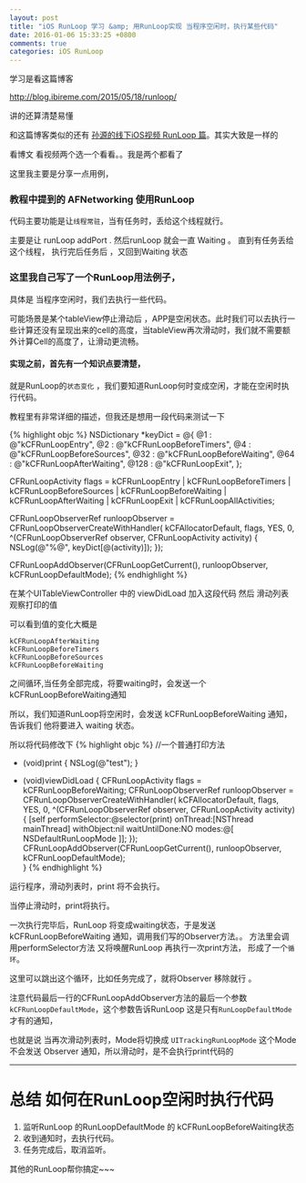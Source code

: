 ```yaml
---
layout: post
title: "iOS RunLoop 学习 &amp; 用RunLoop实现 当程序空闲时，执行某些代码"
date: 2016-01-06 15:33:25 +0800
comments: true
categories: iOS RunLoop
---
```

>
学习是看这篇博客

<a target='_blank' href='http://blog.ibireme.com/2015/05/18/runloop/ '>http://blog.ibireme.com/2015/05/18/runloop/ </a>

讲的还算清楚易懂

和这篇博客类似的还有 <a target='_blank' href='http://v.youku.com/v_show/id_XODgxODkzODI0.html'>孙源的线下iOS视频 RunLoop 篇</a>。其实大致是一样的

看博文 看视频两个选一个看看。。我是两个都看了

这里我主要是分享一点用例，
<!--more-->
### 教程中提到的 AFNetworking 使用RunLoop

代码主要功能是让`线程常驻`，当有任务时，丢给这个线程就行。

主要是让 runLoop addPort .
然后runLoop 就会一直 Waiting 。
直到有任务丢给这个线程，
执行完后任务后  ，又回到Waiting 状态
<br/>

### 这里我自己写了一个RunLoop用法例子，

具体是 当程序空闲时，我们去执行一些代码。 

可能场景是某个tableView停止滑动后 ，APP是空闲状态。此时我们可以去执行一些计算还没有呈现出来的cell的高度，当tableView再次滑动时，我们就不需要额外计算Cell的高度了，让滑动更流畅。

#### 实现之前，首先有一个知识点要清楚，
就是RunLoop的`状态变化` ，我们要知道RunLoop何时变成空闲，才能在空闲时执行代码。

教程里有非常详细的描述，但我还是想用一段代码来测试一下

{% highlight objc %}
NSDictionary *keyDict = @{
    @1 : @"kCFRunLoopEntry",
    @2 : @"kCFRunLoopBeforeTimers",
    @4 : @"kCFRunLoopBeforeSources",
    @32 : @"kCFRunLoopBeforeWaiting",
    @64 : @"kCFRunLoopAfterWaiting",
    @128 : @"kCFRunLoopExit",
};

CFRunLoopActivity flags =
    kCFRunLoopEntry |
    kCFRunLoopBeforeTimers |
    kCFRunLoopBeforeSources |
    kCFRunLoopBeforeWaiting |
    kCFRunLoopAfterWaiting |
    kCFRunLoopExit |
    kCFRunLoopAllActivities;
    
CFRunLoopObserverRef runloopObserver = CFRunLoopObserverCreateWithHandler(
    kCFAllocatorDefault, flags, YES, 0,
    ^(CFRunLoopObserverRef observer, CFRunLoopActivity activity) {
        NSLog(@"%@", keyDict[@(activity)]);
    });

CFRunLoopAddObserver(CFRunLoopGetCurrent(), runloopObserver, kCFRunLoopDefaultMode);
{% endhighlight %}

在某个UITableViewController 中的 viewDidLoad 加入这段代码
然后 滑动列表 观察打印的值

可以看到值的变化大概是

```
kCFRunLoopAfterWaiting
kCFRunLoopBeforeTimers
kCFRunLoopBeforeSources
kCFRunLoopBeforeWaiting

```

之间循环,当任务全部完成，将要waiting时，会发送一个kCFRunLoopBeforeWaiting通知

所以，我们知道RunLoop将空闲时，会发送 kCFRunLoopBeforeWaiting 通知，
告诉我们 他将要进入 waiting 状态。

所以将代码修改下 
{% highlight objc %}
//一个普通打印方法
- (void)print {
    NSLog(@"test");
}

- (void)viewDidLoad {
    CFRunLoopActivity flags = kCFRunLoopBeforeWaiting;
    CFRunLoopObserverRef runloopObserver = CFRunLoopObserverCreateWithHandler(
        kCFAllocatorDefault, flags, YES, 0,
        ^(CFRunLoopObserverRef observer, CFRunLoopActivity activity) {
            [self performSelector:@selector(print)
                         onThread:[NSThread mainThread]
                       withObject:nil
                    waitUntilDone:NO
                            modes:@[ NSDefaultRunLoopMode ]];
        });
    CFRunLoopAddObserver(CFRunLoopGetCurrent(), runloopObserver, kCFRunLoopDefaultMode);	 
}
{% endhighlight %}

运行程序，滑动列表时，print 将不会执行。

当停止滑动时，print将执行。

一次执行完毕后，RunLoop 将变成waiting状态，于是发送 kCFRunLoopBeforeWaiting 通知，调用我们写的Observer方法。。
方法里会调用performSelector方法  又将唤醒RunLoop 再执行一次print方法，
形成了一个`循环`。

这里可以跳出这个循环，比如任务完成了，就将Observer 移除就行 。

注意代码最后一行的CFRunLoopAddObserver方法的最后一个参数 `kCFRunLoopDefaultMode`，这个参数告诉RunLoop 这是只有`RunLoopDefaultMode` 才有的通知，

也就是说 当再次滑动列表时，Mode将切换成 `UITrackingRunLoopMode` 这个Mode不会发送 Observer 通知，所以滑动时，是不会执行print代码的

----

# 总结 如何在RunLoop空闲时执行代码
1. 监听RunLoop 的RunLoopDefaultMode  的 kCFRunLoopBeforeWaiting状态
2. 收到通知时，去执行代码。
3. 任务完成后，取消监听。

其他的RunLoop帮你搞定~~~